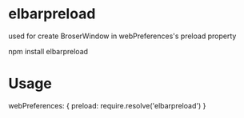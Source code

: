 # elbarpreload

used for create BroserWindow in webPreferences's preload property

npm install elbarpreload

# Usage
 webPreferences: {
    preload: require.resolve('elbarpreload')
 }

